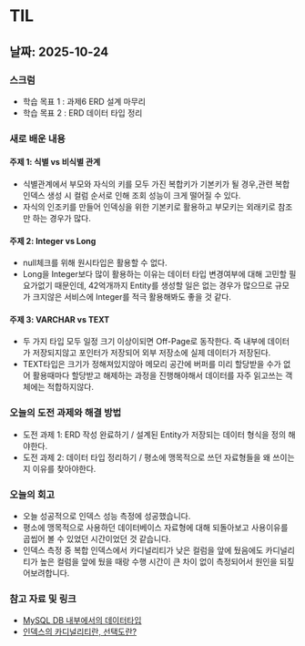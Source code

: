 # TIL

## 날짜: 2025-10-24

### 스크럼
- 학습 목표 1 : 과제6 ERD 설계 마무리
- 학습 목표 2 : ERD 데이터 타입 정리

### 새로 배운 내용
#### 주제 1: 식별 vs 비식별 관계
- 식별관계에서 부모와 자식의 키를 모두 가진 복합키가 기본키가 될 경우,관련 복합 인덱스 생성 시 컬럼 순서로 인해 조회 성능이 크게 떨어질 수 있다.
- 자식의 인조키를 만들어 인덱싱을 위한 기본키로 활용하고 부모키는 외래키로 참조만 하는 경우가 많다.

#### 주제 2: Integer vs Long
- null체크를 위해 원시타입은 활용할 수 없다.
- Long을 Integer보다 많이 활용하는 이유는 데이터 타입 변경여부에 대해 고민할 필요가없기 때문인데, 42억개까지 Entity를 생성할 일은 없는 경우가 많으므로 규모가 크지않은 서비스에 Integer를 적극 활용해봐도 좋을 것 같다.

#### 주제 3: VARCHAR vs TEXT
- 두 가지 타입 모두 일정 크기 이상이되면 Off-Page로 동작한다. 즉 내부에 데이터가 저장되지않고 포인터가 저장되어 외부 저장소에 실제 데이터가 저장된다.
- TEXT타입은 크기가 정해져있지않아 메모리 공간에 버퍼를 미리 할당받을 수가 없어 활용때마다 할당받고 해제하는 과정을 진행해야해서 데이터를 자주 읽고쓰는 객체에는 적합하지않다.

### 오늘의 도전 과제와 해결 방법
- 도전 과제 1: ERD 작성 완료하기 / 설계된 Entity가 저장되는 데이터 형식을 정의 해야한다.
- 도전 과제 2: 데이터 타입 정리하기 / 평소에 맹목적으로 쓰던 자료형들을 왜 쓰이는지 이유를 찾아야한다.

### 오늘의 회고
- 오늘 성공적으로 인덱스 성능 측정에 성공했습니다.
- 평소에 맹목적으로 사용하던 데이터베이스 자료형에 대해 되돌아보고 사용이유를 곱씹어 볼 수 있었던 시간이었던 것 같습니다.
- 인덱스 측정 중 복합 인덱스에서 카디널리티가 낮은 컬럼을 앞에 뒀음에도 카디널리티가 높은 컬럼을 앞에 뒀을 때랑 수행 시간이 큰 차이 없이 측정되어서 원인을 되짚어보려합니다.

### 참고 자료 및 링크
- [MySQL DB 내부에서의 데이터타입](https://simonana.tistory.com/3)
- [인덱스의 카디널리티란, 선택도란?](https://simonana.tistory.com/4)